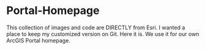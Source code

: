 # Portal-Homepage
This collection of images and code are DIRECTLY from Esri. I wanted a place to keep my customized version on Git. Here it is. We use it for our own ArcGIS Portal homepage. 
